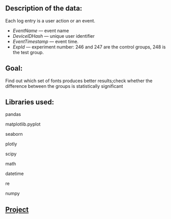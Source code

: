 ## Description of the data:
Each log entry is a user action or an event.
- *EventName* — event name
- *DeviceIDHash* — unique user identifier
- *EventTimestamp* — event time.
- *ExpId* — experiment number: 246 and 247 are the control groups, 248 is the test group.


## Goal:

Find out which set of fonts produces better results;check whether the difference between the groups is statistically significant

## Libraries used:

pandas

matplotlib.pyplot

seaborn

plotly

scipy

math

datetime

re

numpy


## [Project](project_1_KarinLevin.ipynb)
